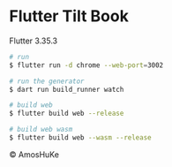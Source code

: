 # Flutter Tilt Book

Flutter 3.35.3

```sh
# run
$ flutter run -d chrome --web-port=3002

# run the generator
$ dart run build_runner watch

# build web
$ flutter build web --release

# build web wasm
$ flutter build web --wasm --release
```

© AmosHuKe
